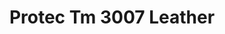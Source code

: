 ---
title: Protec Tm 3007 Leather
designer: To Market
image_primary: img/AT%20ProTEC%20TM3007%20Leather.jpg
href: https://www.tomkt.com/protec-swatches
description: "STRAIGHT%20EDGE%20TILE%3A%2038%22%20x%2038%22"
tags: 
  - to-market
  - rubber-flooring-protec
category: rubber-flooring-protec
subtitle: 
manufacturer: ToMarket
slug: /manufacturers/to-market/rubber-flooring-protec/to-market-protec-tm-3007-leather
---